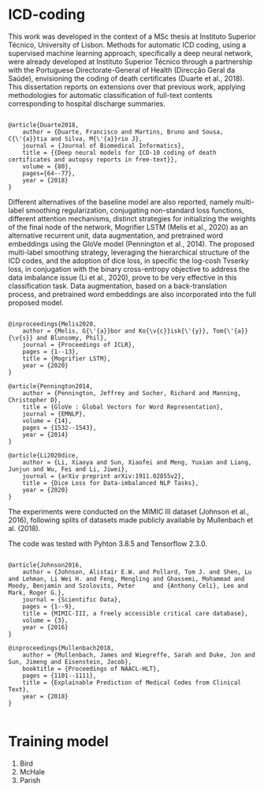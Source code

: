# ICD-coding

This work was developed in the context of a MSc thesis at Instituto Superior Técnico, University of Lisbon. Methods for automatic ICD coding, using a supervised machine learning approach, specifically a deep neural network, were already developed at Instituto Superior Técnico through a partnership with the Portuguese Directorate-General of Health (Direcção Geral da Saúde), envisioning the coding of death certificates (Duarte et al., 2018). This dissertation reports on extensions over that previous work, applying methodologies for automatic classification of full-text contents corresponding to hospital discharge summaries.

<pre><code>
@article{Duarte2018,
    author = {Duarte, Francisco and Martins, Bruno and Sousa, C{\'{a}}tia and Silva, M{\'{a}}rio J},
    journal = {Journal of Biomedical Informatics},
    title = {{Deep neural models for ICD-10 coding of death certificates and autopsy reports in free-text}},
    volume = {80},
    pages={64--77},
    year = {2018}
}
</code></pre>

Different alternatives of the baseline model are also reported, namely multi-label smoothing regularization, conjugating non-standard loss functions, different attention mechanisms, distinct strategies for initializing the weights of the final node of the network, Mogrifier LSTM (Melis et al., 2020) as an alternative recurrent unit, data augmentation, and pretrained word embeddings using the GloVe model (Pennington et al., 2014). The proposed multi-label smoothing strategy, leveraging the hierarchical structure of the ICD codes, and the adoption of dice loss, in specific the log-cosh Tvserky loss, in conjugation with the binary cross-entropy objective to address the data imbalance issue (Li et al., 2020), prove to be very effective in this classification task. Data augmentation, based on a back-translation process, and pretrained word embeddings are also incorporated into the full proposed model. 

<pre><code>
@inproceedings{Melis2020,
    author = {Melis, G{\'{a}}bor and Ko{\v{c}}isk{\'{y}}, Tom{\'{a}}{\v{s}} and Blunsomy, Phil},
    journal = {Proceedings of ICLR},
    pages = {1--13},
    title = {Mogrifier LSTM},
    year = {2020}
}

@article{Pennington2014,
    author = {Pennington, Jeffrey and Socher, Richard and Manning, Christopher D},
    title = {GloVe : Global Vectors for Word Representation},
    journal = {EMNLP},
    volume = {14},
    pages = {1532--1543},
    year = {2014}
}

@article{Li2020dice,
    author = {Li, Xiaoya and Sun, Xiaofei and Meng, Yuxian and Liang, Junjun and Wu, Fei and Li, Jiwei},
    journal = {arXiv preprint arXiv:1911.02855v2},
    title = {Dice Loss for Data-imbalanced NLP Tasks},
    year = {2020}
}
</code></pre>

The experiments were conducted on the MIMIC III dataset (Johnson et al., 2016), following splits of datasets made publicly available by Mullenbach et al. (2018).

The code was tested with Pyhton 3.8.5 and Tensorflow 2.3.0.

<pre><code>
@article{Johnson2016,
    author = {Johnson, Alistair E.W. and Pollard, Tom J. and Shen, Lu and Lehman, Li Wei H. and Feng, Mengling and Ghassemi, Mohammad and Moody, Benjamin and Szolovits, Peter     and {Anthony Celi}, Leo and Mark, Roger G.},
    journal = {Scientific Data},
    pages = {1--9},
    title = {MIMIC-III, a freely accessible critical care database},
    volume = {3},
    year = {2016}
}

@inproceedings{Mullenbach2018,
    author = {Mullenbach, James and Wiegreffe, Sarah and Duke, Jon and Sun, Jimeng and Eisenstein, Jacob},
    booktitle = {Proceedings of NAACL-HLT},
    pages = {1101--1111},
    title = {Explainable Prediction of Medical Codes from Clinical Text},
    year = {2018}
}

</code></pre>

# Training model

<ol>
<li>Bird</li>
<li>McHale</li>
<li>Parish</li>
</ol>
